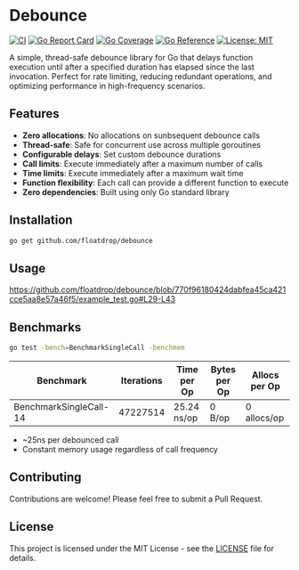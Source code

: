 # Debounce

[![CI](https://github.com/floatdrop/debounce/actions/workflows/ci.yaml/badge.svg)](https://github.com/floatdrop/debounce/actions/workflows/ci.yaml)
[![Go Report Card](https://goreportcard.com/badge/github.com/floatdrop/debounce)](https://goreportcard.com/report/github.com/floatdrop/debounce)
[![Go Coverage](https://github.com/floatdrop/debounce/wiki/coverage.svg)](https://raw.githack.com/wiki/floatdrop/debounce/coverage.html)
[![Go Reference](https://pkg.go.dev/badge/github.com/floatdrop/debounce.svg)](https://pkg.go.dev/github.com/floatdrop/debounce)
[![License: MIT](https://img.shields.io/badge/License-MIT-yellow.svg)](https://opensource.org/licenses/MIT)

A simple, thread-safe debounce library for Go that delays function execution until after a specified duration has elapsed since the last invocation. Perfect for rate limiting, reducing redundant operations, and optimizing performance in high-frequency scenarios.

## Features

- **Zero allocations**: No allocations on sunbsequent debounce calls
- **Thread-safe**: Safe for concurrent use across multiple goroutines
- **Configurable delays**: Set custom debounce durations
- **Call limits**: Execute immediately after a maximum number of calls
- **Time limits**: Execute immediately after a maximum wait time
- **Function flexibility**: Each call can provide a different function to execute
- **Zero dependencies**: Built using only Go standard library

## Installation

```bash
go get github.com/floatdrop/debounce
```

## Usage

https://github.com/floatdrop/debounce/blob/770f96180424dabfea45ca421cce5aa8e57a46f5/example_test.go#L29-L43

## Benchmarks

```bash
go test -bench=BenchmarkSingleCall -benchmem
```

| Benchmark                        | Iterations | Time per Op  | Bytes per Op | Allocs per Op |
|----------------------------------|------------|--------------|--------------|---------------|
| BenchmarkSingleCall-14           | 47227514   | 25.24 ns/op  | 0 B/op       |  0 allocs/op  |

- ~25ns per debounced call
- Constant memory usage regardless of call frequency

## Contributing

Contributions are welcome! Please feel free to submit a Pull Request.

## License

This project is licensed under the MIT License - see the [LICENSE](LICENSE) file for details.
